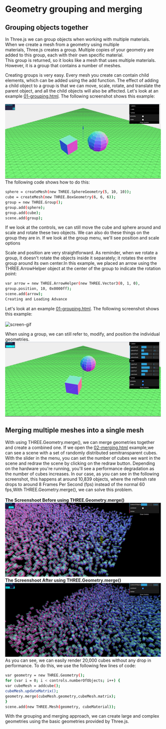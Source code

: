 # Geometry grouping and merging
## Grouping objects together
In Three.js we can group objects when working with multiple materials. When we create a mesh from a geometry using multiple<br>
materials, Three.js creates a group. Multiple copies of your geometry are added to this group, each with their own specific material. <br>
This group is returned, so it looks like a mesh that uses multiple materials. However, it is a group that contains a number of meshes. <br>

Creating groups is very easy. Every mesh you create can contain child elements, which can
be added using the add function. The effect of adding a child object to a group is that we
can move, scale, rotate, and translate the parent object, and all the child objects will also be
affected. Let's look at an example [01-grouping.html](https://cg2021c.github.io/threejs-presentation-anak-ambis/learning-threejs-master/chapter-08/01-grouping.html). The following screenshot shows 
this example:<br><br>
<img src="https://github.com/cg2021c/threejs-presentation-anak-ambis/blob/main/Geometry%20Grouping%20and%20Merging/image/picture1.jpg?raw=true">
The following code shows how to do this:
```bash
sphere = createMesh(new THREE.SphereGeometry(5, 10, 10));
cube = createMesh(new THREE.BoxGeometry(6, 6, 6));
group = new THREE.Group();
group.add(sphere);
group.add(cube);
scene.add(group);
```
If we look at the controls, we can still move the cube and sphere around and scale and rotate these two objects.
We can also do these things on the group they are in.
If we look at the group menu, we'll see position and scale options

Scale and position are very straightforward. As reminder, when we rotate a group, it doesn't rotate the objects inside it separately; it rotates the entire group around its own center.In this example, we placed an arrow using the THREE.ArrowHelper object at the center of the group to indicate the rotation point:

```bash
var arrow = new THREE.ArrowHelper(new THREE.Vector3(0, 1, 0),
group.position, 10, 0x0000ff);
scene.add(arrow);
Creating and Loading Advance
```

Let's look at an example [01-grouping.html](https://cg2021c.github.io/threejs-presentation-anak-ambis/learning-threejs-master/chapter-08/01-grouping.html). The following screenshot shows 
this example:<br><br>
![screen-gif](https://media.giphy.com/media/hKk9tCVkhF33BZAbZ2/giphy.gif)

When using a group, we can still refer to, modify, and position the individual geometries.
<img src="https://github.com/cg2021c/threejs-presentation-anak-ambis/blob/main/Geometry%20Grouping%20and%20Merging/image/picture2.jpg?raw=true">

## Merging multiple meshes into a single mesh
With using THREE.Geometry.merge(), we can merge geometries together and create a combined one. If we open the [02-merging.html](https://cg2021c.github.io/threejs-presentation-anak-ambis/learning-threejs-master/chapter-08/02-merging.html) example,we can see a scene with a set of randomly distributed semitransparent cubes.
With the slider in the menu, you can set the number of cubes we want in the scene and redraw the scene by clicking on the redraw button. Depending on the
hardware you're running, you'll see a performance degradation as the number of cubes increases. In our case, as you can see in the following screenshot, this happens at around 10,839 objects, where the refresh rate drops to around 8 Frames Per Second (fps) instead of the normal 60 fps,With THREE.Geometry.merge(), we can solve this problem.<br>
<br>
**The Screenshoot Before using THREE.Geometry.merge()**
<img src="https://github.com/cg2021c/threejs-presentation-anak-ambis/blob/main/Geometry%20Grouping%20and%20Merging/image/picture3.jpg?raw=true">
**The Screenshoot After using THREE.Geometry.merge()**
<img src="https://github.com/cg2021c/threejs-presentation-anak-ambis/blob/main/Geometry%20Grouping%20and%20Merging/image/picture4.jpg?raw=true">
<br>
As you can see, we can easily render 20,000 cubes without any drop in performance. To do
this, we use the following few lines of code:

 ```bash
 var geometry = new THREE.Geometry();
for (var i = 0; i < controls.numberOfObjects; i++) {
 var cubeMesh = addcube();
 cubeMesh.updateMatrix();
 geometry.merge(cubeMesh.geometry,cubeMesh.matrix);
}
scene.add(new THREE.Mesh(geometry, cubeMaterial));
```
With the grouping and merging approach, we can create large and complex geometries
using the basic geometries provided by Three.js. 

